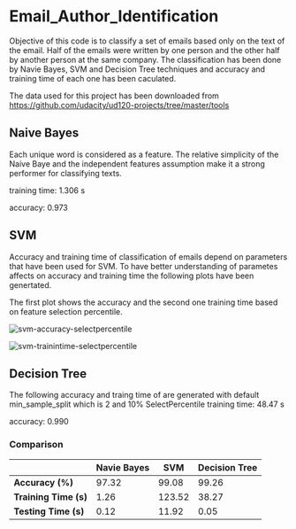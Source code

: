 # Email_Author_Identification
Objective of this code is to classify a set of emails based only on the text of the email. Half of the emails were written by one person and the other half by another person at the same company. The classification has been done by Navie Bayes, SVM and Decision Tree techniques and accuracy and training time of each one has been caculated.  

The data used for this project has been downloaded from https://github.com/udacity/ud120-projects/tree/master/tools

## Naive Bayes

Each unique word is considered as a feature. The relative simplicity of the Naive Baye and the independent features assumption  make it a strong performer for classifying texts.

training time: 1.306 s

accuracy: 0.973

## SVM
Accuracy and training time of classification of emails depend on parameters that have been used for SVM. To have better understanding of parametes affects on accuracy and training time the following plots have been genertated.

The first plot shows the accuracy and the second one training time based on feature selection percentile.

![svm-accuracy-selectpercentile](https://user-images.githubusercontent.com/39537957/40526997-d0686a56-5f9e-11e8-82fa-53437dbe0dc8.png)

![svm-trainintime-selectpercentile](https://user-images.githubusercontent.com/39537957/40530047-28dbb2ee-5fac-11e8-9c6d-7c41c641c07b.png)

## Decision Tree
The following accuracy and traing time of are generated with default min_sample_split which is 2 and 10% SelectPercentile
training time: 48.47 s

accuracy: 0.990

### Comparison

|                     | __Navie Bayes__ |   __SVM__  |__Decision Tree__ |
|---------------------|-----------------|------------|------------------|
|__Accuracy (%)__     |      97.32      |    99.08   |       99.26      |
|__Training Time (s)__|      1.26       |   123.52   |       38.27      |
|__Testing Time  (s)__|      0.12       |   11.92    |        0.05      |
